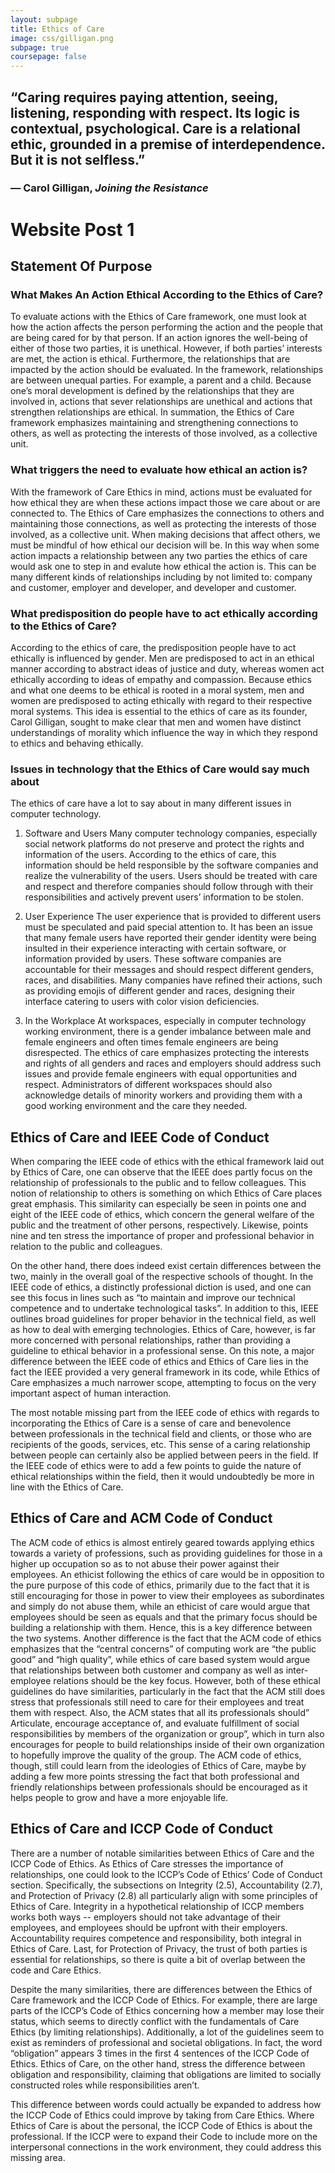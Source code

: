```yaml
---
layout: subpage
title: Ethics of Care
image: css/gilligan.png
subpage: true
coursepage: false
---
```


## “Caring requires paying attention, seeing, listening, responding with respect. Its logic is contextual, psychological. Care is a relational ethic, grounded in a premise of interdependence. But it is not selfless.”
### ― Carol Gilligan, *Joining the Resistance*

# Website Post 1

## Statement Of Purpose

### What Makes An Action Ethical According to the Ethics of Care?

To evaluate actions with the Ethics of Care framework, one must look at how the action affects the person performing the action and the people that are being cared for by that person. If an action ignores the well-being of either of those two parties, it is unethical. However, if both parties’ interests are met, the action is ethical. Furthermore, the relationships that are impacted by the action should be evaluated. In the framework, relationships are between unequal parties. For example, a parent and a child. Because one’s moral development is defined by the relationships that they are involved in, actions that sever relationships are unethical and actions that strengthen relationships are ethical. In summation, the Ethics of Care framework emphasizes maintaining and strengthening connections to others, as well as protecting the interests of those involved, as a collective unit.

### What triggers the need to evaluate how ethical an action is?

With the framework of Care Ethics in mind, actions must be evaluated for how ethical they are when these actions impact those we care about or are connected to. The Ethics of Care emphasizes the connections to others and maintaining those connections, as well as protecting the interests of those involved, as a collective unit. When making decisions that affect others, we must be mindful of how ethical our decision will be. In this way when some action impacts a relationship between any two parties the ethics of care would ask one to step in and evalute how ethical the action is. This can be many different kinds of relationships including by not limited to: company and customer, employer and developer, and developer and customer.  


### What predisposition do people have to act ethically according to the Ethics of Care?

According to the ethics of care, the predisposition people have to act ethically is influenced by gender. Men are predisposed to act in an ethical manner according to abstract ideas of justice and duty, whereas women act ethically according to ideas of empathy and compassion. Because ethics and what one deems to be ethical is rooted in a moral system, men and women are predisposed to acting ethically with regard to their respective moral systems.  This idea is essential to the ethics of care as its founder, Carol Gilligan, sought to make clear that men and women have distinct understandings of morality which influence the way in which they respond to ethics and behaving ethically.

### Issues in technology that the Ethics of Care would say much about

The ethics of care have a lot to say about in many different issues in computer technology. 

1.	Software and Users 
	Many computer technology companies, especially social network platforms do not preserve and protect the rights and information of the users. According to the ethics of care, this information should be held responsible by the software companies and realize the vulnerability of the users. Users should be treated with care and respect and therefore companies should follow through with their responsibilities and actively prevent users’ information to be stolen.

2.	User Experience
	The user experience that is provided to different users must be speculated and paid special attention to. It has been an issue that many female users have reported their gender identity were being insulted in their experience interacting with certain software, or information provided by users. These software companies are accountable for their messages and should respect different genders, races, and disabilities. Many companies have refined their actions, such as providing emojis of different gender and races, designing their interface catering to users with color vision deficiencies.

3.	In the Workplace
	At workspaces, especially in computer technology working environment, there is a gender imbalance between male and female engineers and often times female engineers are being disrespected. The ethics of care emphasizes protecting the interests and rights of all genders and races and employers should address such issues and provide female engineers with equal opportunities and respect. Administrators of different workspaces should also acknowledge details of minority workers and providing them with a good working environment and the care they needed.

## Ethics of Care and IEEE Code of Conduct

When comparing the IEEE code of ethics with the ethical framework laid out by Ethics of Care, one can observe that the IEEE does partly focus on the relationship of professionals to the public and to fellow colleagues. This notion of relationship to others is something on which Ethics of Care places great emphasis. This similarity can especially be seen in points one and eight of the IEEE code of ethics, which concern the general welfare of the public and the treatment of other persons, respectively. Likewise, points nine and ten stress the importance of proper and professional behavior in relation to the public and colleagues. 


On the other hand, there does indeed exist certain differences between the two, mainly in the overall goal of the respective schools of thought. In the IEEE code of ethics, a distinctly professional diction is used, and one can see this focus in lines such as “to maintain and improve our technical competence and to undertake technological tasks”. In addition to this, IEEE outlines broad guidelines for proper behavior in the technical field, as well as how to deal with emerging technologies. Ethics of Care, however, is far more concerned with personal relationships, rather than providing a guideline to ethical behavior in a professional sense. On this note, a major difference between the IEEE code of ethics and Ethics of Care lies in the fact the IEEE provided a very general framework in its code, while Ethics of Care emphasizes a much narrower scope, attempting to focus on the very important aspect of human interaction.


The most notable missing part from the IEEE code of ethics with regards to incorporating the Ethics of Care is a sense of care and benevolence between professionals in the technical field and clients, or those who are recipients of the goods, services, etc. This sense of a caring relationship between people can certainly also be applied between peers in the field. If the IEEE code of ethics were to add a few points to guide the nature of ethical relationships within the field, then it would undoubtedly be more in line with the Ethics of Care.

## Ethics of Care and ACM Code of Conduct

The ACM code of ethics is almost entirely geared towards applying ethics towards a variety of professions, such as providing guidelines for those in a higher up occupation so as to not abuse their power against their employees. An ethicist following the ethics of care would be in opposition to the pure purpose of this code of ethics, primarily due to the fact that it is still encouraging for those in power to view their employees as subordinates and simply do not abuse them, while an ethicist of care would argue that employees should be seen as equals and that the primary focus should be building a relationship with them. Hence, this is a key difference between the two systems. Another difference is the fact that the ACM code of ethics emphasizes that the “central concerns” of computing work are “the public good” and “high quality”, while ethics of care based system would argue that relationships between both customer and company as well as inter-employee relations should be the key focus. However, both of these ethical guidelines do have similarities, particularly in the fact that the ACM still does stress that professionals still need to care for their employees and treat them with respect. Also, the ACM states that all its professionals should” Articulate, encourage acceptance of, and evaluate fulfillment of social responsibilities by members of the organization or group”, which in turn also encourages for people to build relationships inside of their own organization to hopefully improve the quality of the group. The ACM code of ethics, though, still could learn from the ideologies of Ethics of Care, maybe by adding a few more points stressing the fact that both professional and friendly relationships between professionals should be encouraged as it helps people to grow and have a more enjoyable life.

## Ethics of Care and ICCP Code of Conduct

There are a number of notable similarities between Ethics of Care and the ICCP Code of Ethics. As Ethics of Care stresses the importance of relationships, one could look to the ICCP’s Code of Ethics’ Code of Conduct section. Specifically, the subsections on Integrity (2.5), Accountability (2.7), and Protection of Privacy (2.8) all particularly align with some principles of Ethics of Care. Integrity in a hypothetical relationship of ICCP members works both ways -- employers should not take advantage of their employees, and employees should be upfront with their employers. Accountability requires competence and responsibility, both integral in Ethics of Care. Last, for Protection of Privacy, the trust of both parties is essential for relationships, so there is quite a bit of overlap between the code and Care Ethics. 


Despite the many similarities, there are differences between the Ethics of Care framework and the ICCP Code of Ethics. For example, there are large parts of the ICCP’s Code of Ethics concerning how a member may lose their status, which seems to directly conflict with the fundamentals of Care Ethics (by limiting relationships). Additionally, a lot of the guidelines seem to exist as reminders of professional and societal obligations. In fact, the word “obligation” appears 3 times in the first 4 sentences of the ICCP Code of Ethics. Ethics of Care, on the other hand, stress the difference between obligation and responsibility, claiming that obligations are limited to socially constructed roles while responsibilities aren’t. 


This difference between words could actually be expanded to address how the ICCP Code of Ethics could improve by taking from Care Ethics. Where Ethics of Care is about the personal, the ICCP Code of Ethics is about the professional. If the ICCP were to expand their Code to include more on the interpersonal connections in the work environment, they could address this missing area. 



